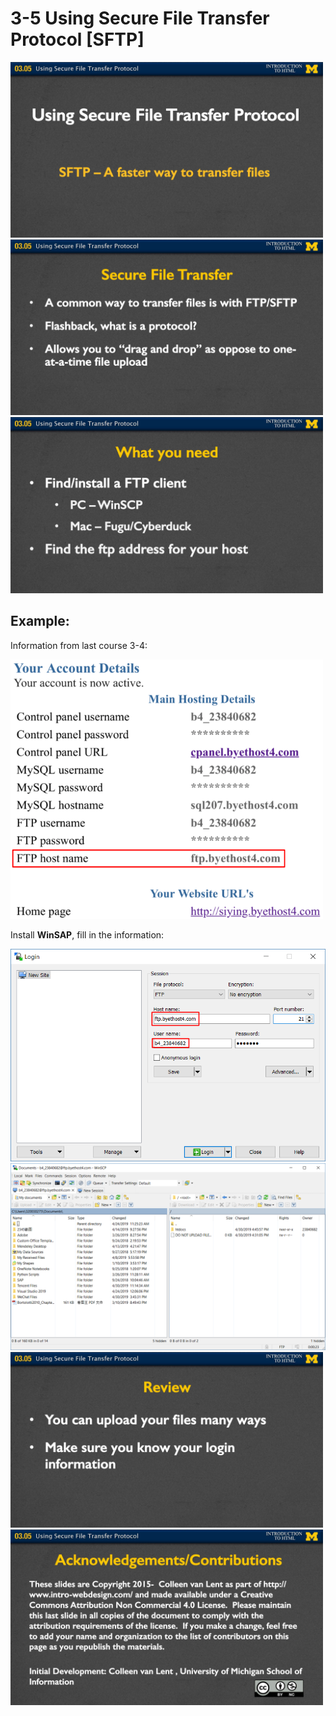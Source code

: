 # 3-5 Using Secure File Transfer Protocol [SFTP]

<img src='https://github.com/siyinghan/Notes/raw/master/Web%20Design%20for%20Everybody%20(Coursera%20Specialization)/01%20Introduction%20to%20HTML5/Image/208.jpg' alt='208' width='500px' />

<img src='https://github.com/siyinghan/Notes/raw/master/Web%20Design%20for%20Everybody%20(Coursera%20Specialization)/01%20Introduction%20to%20HTML5/Image/209.jpg' alt='209' width='500px' />

<img src='https://github.com/siyinghan/Notes/raw/master/Web%20Design%20for%20Everybody%20(Coursera%20Specialization)/01%20Introduction%20to%20HTML5/Image/210.jpg' alt='210' width='500px' />

**Example:**
------

Information from last course 3-4:

<img src='https://github.com/siyinghan/Notes/raw/master/Web%20Design%20for%20Everybody%20(Coursera%20Specialization)/01%20Introduction%20to%20HTML5/Image/211.png' alt='211' width='500px' />

Install **WinSAP**, fill in the information:

<img src='https://github.com/siyinghan/Notes/raw/master/Web%20Design%20for%20Everybody%20(Coursera%20Specialization)/01%20Introduction%20to%20HTML5/Image/212.png' alt='212' />

<img src='https://github.com/siyinghan/Notes/raw/master/Web%20Design%20for%20Everybody%20(Coursera%20Specialization)/01%20Introduction%20to%20HTML5/Image/213.png' alt='213' />

<br/>

<img src='https://github.com/siyinghan/Notes/raw/master/Web%20Design%20for%20Everybody%20(Coursera%20Specialization)/01%20Introduction%20to%20HTML5/Image/214.jpg' alt='214' width='500px' />

<img src='https://github.com/siyinghan/Notes/raw/master/Web%20Design%20for%20Everybody%20(Coursera%20Specialization)/01%20Introduction%20to%20HTML5/Image/215.jpg' alt='215' width='500px' />
